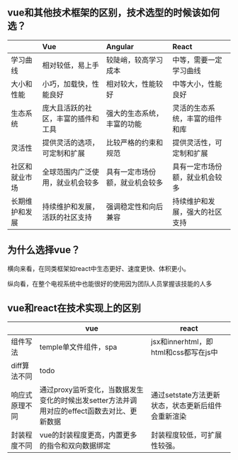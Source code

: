 ## vue和其他技术框架的区别，技术选型的时候该如何选？

|                | Vue                                | Angular                        | React                          |
| :------------- | :--------------------------------- | :----------------------------- | :----------------------------- |
| 学习曲线       | 相对较低，易上手                   | 较陡峭，较高学习成本           | 中等，需要一定学习曲线         |
| 大小和性能     | 小巧，加载快，性能良好             | 相对较大，性能较好             | 中等大小，性能良好             |
| 生态系统       | 庞大且活跃的社区，丰富的插件和工具 | 强大的生态系统，丰富的功能     | 灵活的生态系统，丰富的组件和库 |
| 灵活性         | 提供灵活的选项，可定制和扩展       | 比较严格的约束和规范           | 提供灵活性，可定制和扩展       |
| 社区和就业市场 | 全球范围内广泛使用，就业机会较多   | 具有一定市场份额，就业机会较多 | 具有一定市场份额，就业机会较多 |
| 长期维护和发展 | 持续维护和发展，活跃的社区支持     | 强调稳定性和向后兼容           | 持续维护和发展，强大的社区支持 |

## 为什么选择vue？

横向来看，在同类框架如react中生态更好、速度更快、体积更小。

纵向看，在整个电视系统中也能很好的使用因为团队人员掌握该技能的人多

## vue和react在技术实现上的区别

|                | vue                                                          | react                                              |
| -------------- | ------------------------------------------------------------ | -------------------------------------------------- |
| 组件写法       | temple单文件组件，spa                                        | jsx和innerhtml，即html和css都写在js中              |
| diff算法不同   | todo                                                         |                                                    |
| 响应式原理不同 | 通过proxy监听变化，当数据发生变化的时候出发setter方法并调用对应的effect函数去对比、更新数据 | 通过setstate方法更新状态，状态更新后组件会重新渲染 |
| 封装程度不同   | vue的封装程度更高，内置更多的指令和双向数据绑定              | 封装程度较低，可扩展性较强。                       |

